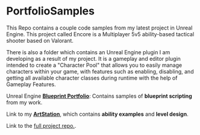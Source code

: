 # PortfolioSamples
This Repo contains a couple code samples from my latest project in Unreal Engine.
This project called Encore is a Multiplayer 5v5 ability-based tactical shooter based on Valorant.

There is also a folder which contains an Unreal Engine plugin I am developing as a result of my project. It is a gameplay and editor plugin intended to create a "Character Pool" that allows you to easily manage characters within your game, with features such as enabling, disabling, and getting all available character classes during runtime with the help of Gameplay Features.

Unreal Engine **[Blueprint Portfolio](https://blueprintue.com/profile/justinahelmer/)**: Contains samples of **blueprint scripting** from my work.

Link to my **[ArtStation](https://www.artstation.com/justinahelmer/albums/10574415)**, which contains **ability examples** and **level design**.

Link to the [full project repo.](https://github.com/JustinAHelmer/Encore).
